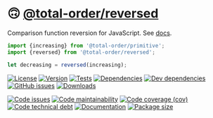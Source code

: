 :upside_down_face: [@total-order/reversed](https://total-order.github.io/reversed)
==

Comparison function reversion for JavaScript.
See [docs](https://total-order.github.io/reversed/index.html).

```js
import {increasing} from '@total-order/primitive';
import {reversed} from '@total-order/reversed';

let decreasing = reversed(increasing);
```

[![License](https://img.shields.io/github/license/total-order/reversed.svg)](https://raw.githubusercontent.com/total-order/reversed/main/LICENSE)
[![Version](https://img.shields.io/npm/v/@total-order/reversed.svg)](https://www.npmjs.org/package/@total-order/reversed)
[![Tests](https://img.shields.io/github/workflow/status/total-order/reversed/ci:test?event=push&label=tests)](https://github.com/total-order/reversed/actions/workflows/ci:test.yml?query=branch:main)
[![Dependencies](https://img.shields.io/david/total-order/reversed.svg)](https://david-dm.org/total-order/reversed)
[![Dev dependencies](https://img.shields.io/david/dev/total-order/reversed.svg)](https://david-dm.org/total-order/reversed?type=dev)
[![GitHub issues](https://img.shields.io/github/issues/total-order/reversed.svg)](https://github.com/total-order/reversed/issues)
[![Downloads](https://img.shields.io/npm/dm/@total-order/reversed.svg)](https://www.npmjs.org/package/@total-order/reversed)

[![Code issues](https://img.shields.io/codeclimate/issues/total-order/reversed.svg)](https://codeclimate.com/github/total-order/reversed/issues)
[![Code maintainability](https://img.shields.io/codeclimate/maintainability/total-order/reversed.svg)](https://codeclimate.com/github/total-order/reversed/trends/churn)
[![Code coverage (cov)](https://img.shields.io/codecov/c/gh/total-order/reversed/main.svg)](https://codecov.io/gh/total-order/reversed)
[![Code technical debt](https://img.shields.io/codeclimate/tech-debt/total-order/reversed.svg)](https://codeclimate.com/github/total-order/reversed/trends/technical_debt)
[![Documentation](https://total-order.github.io/reversed/badge.svg)](https://total-order.github.io/reversed/source.html)
[![Package size](https://img.shields.io/bundlephobia/minzip/@total-order/reversed)](https://bundlephobia.com/result?p=@total-order/reversed)
